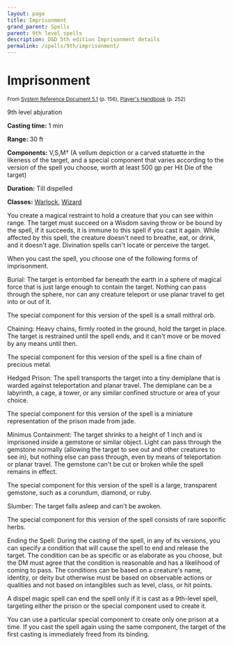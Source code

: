 ```yaml
---
layout: page
title: Imprisonment
grand_parent: Spells
parent: 9th level spells 
description: D&D 5th edition Imprisonment details
permalink: /spells/9th/imprisonment/
---
```


# Imprisonment

<small>From <a target="_blank" href="https://media.wizards.com/2016/downloads/DND/SRD-OGL_V5.1.pdf">System Reference Document 5.1</a> (p. 156), <a target="_blank" href="https://dnd.wizards.com/products/tabletop-games/rpg-products/rpg_playershandbook">Player's Handbook</a> (p. 252)</small>


9th level abjuration

**Casting time:** 1 min

**Range:** 30 ft

**Components:** V,S,M† (A vellum depiction or a carved statuette in the likeness of the target, and a special component that varies according to the version of the spell you choose, worth at least 500 gp per Hit Die of the target)

**Duration:** Till dispelled

**Classes:** [Warlock](/classes/warlock/), [Wizard](/classes/wizard/)

You create a magical restraint to hold a creature that you can see within range. The target must succeed on a Wisdom saving throw or be bound by the spell, if it succeeds, it is immune to this spell if you cast it again. While affected by this spell, the creature doesn't need to breathe, eat, or drink, and it doesn't age. Divination spells can't locate or perceive the target.

   When you cast the spell, you choose one of the following forms of imprisonment.

   Burial: The target is entombed far beneath the earth in a sphere of magical force that is just large enough to contain the target. Nothing can pass through the sphere, nor can any creature teleport or use planar travel to get into or out of it.

   The special component for this version of the spell is a small mithral orb.

   Chaining: Heavy chains, firmly rooted in the ground, hold the target in place. The target is restrained until the spell ends, and it can't move or be moved by any means until then.

   The special component for this version of the spell is a fine chain of precious metal.

   Hedged Prison: The spell transports the target into a tiny demiplane that is warded against teleportation and planar travel. The demiplane can be a labyrinth, a cage, a tower, or any similar confined structure or area of your choice.

   The special component for this version of the spell is a miniature representation of the prison made from jade.

   Minimus Containment: The target shrinks to a height of 1 inch and is imprisoned inside a gemstone or similar object. Light can pass through the gemstone normally (allowing the target to see out and other creatures to see in), but nothing else can pass through, even by means of teleportation or planar travel. The gemstone can't be cut or broken while the spell remains in effect.

   The special component for this version of the spell is a large, transparent gemstone, such as a corundum, diamond, or ruby.

   Slumber: The target falls asleep and can't be awoken.

   The special component for this version of the spell consists of rare soporific herbs.

   Ending the Spell: During the casting of the spell, in any of its versions, you can specify a condition that will cause the spell to end and release the target. The condition can be as specific or as elaborate as you choose, but the DM must agree that the condition is reasonable and has a likelihood of coming to pass. The conditions can be based on a creature's name, identity, or deity but otherwise must be based on observable actions or qualities and not based on intangibles such as level, class, or hit points.

   A dispel magic spell can end the spell only if it is cast as a 9th-level spell, targeting either the prison or the special component used to create it.

   You can use a particular special component to create only one prison at a time. If you cast the spell again using the same component, the target of the first casting is immediately freed from its binding.